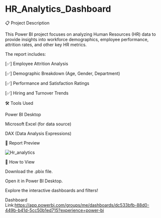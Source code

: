 # HR_Analytics_Dashboard
📋 Project Description

This Power BI project focuses on analyzing Human Resources (HR) data to provide insights into workforce demographics, employee performance, attrition rates, and other key HR metrics.

The report includes:

[✅] Employee Attrition Analysis

[✅] Demographic Breakdown (Age, Gender, Department)

[✅] Performance and Satisfaction Ratings

[✅] Hiring and Turnover Trends

🛠️ Tools Used

Power BI Desktop

Microsoft Excel (for data source)

DAX (Data Analysis Expressions)

📸 Report Preview








![Hr_analytics](https://github.com/user-attachments/assets/267fe458-2c09-420a-bce4-e35b476c99fd)


🚀 How to View

Download the .pbix file.

Open it in Power BI Desktop.

Explore the interactive dashboards and filters!

Dashboard Link:https://app.powerbi.com/groups/me/dashboards/dc533bfb-88d0-449b-b41d-5cc50b1ed715?experience=power-bi




